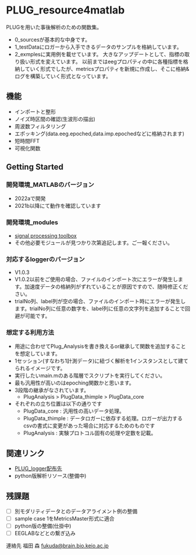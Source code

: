 # PLUG_resource4matlab
PLUGを用いた事後解析のための関数集。
- 0_sourcesが基本的な中身です。
- 1_testDataにロガーから入手できるデータのサンプルを格納しています。
- 2_exmplesに実用例を載せています。
大きなアップデートとして、指標の取り扱い形式を変えています。
以前まではeegプロパティの中に各種指標を格納していく形式でしたが、metricsプロパティを新規に作成し、そこに格納&ログを構築していく形式となっています。

## 機能
- インポートと整形
- ノイズ時区間の確認(生波形の描出)
- 周波数フィルタリング
- エポッキング(data.eeg.epoched,data.imp.epochedなどに格納されます)
- 短時間FFT
- 可視化関数
## Getting Started
### 開発環境_MATLABのバージョン
- 2022aで開発
- 2021b以降にて動作を確認しています
### 開発環境_modules
- [signal processing toolbox](https://jp.mathworks.com/products/signal.html)
- その他必要モジュールが見つかり次第追記します。ご一報ください。
### 対応するloggerのバージョン
- V1.0.3
- V1.0.2以前をご使用の場合、ファイルのインポート次にエラーが発生します。加速度データの格納列がずれていることが原因ですので、随時修正ください。
- trialNo列、label列が空の場合、ファイルのインポート時にエラーが発生します。trialNo列に任意の数字を、label列に任意の文字列を追加することで回避が可能です。
### 想定する利用方法
- 用途に合わせてPlug_Analysisを書き換えるor継承して関数を追加することを想定しています。
- 1セッション(すなわち1計測データ)に紐づく解析を1インスタンスとして建てられるイメージです。
- 実行したいmain.mのある階層でスクリプトを実行してください。
- 最も汎用性が高いのはepoching関数かと思います。
- 3段階の継承がなされています。
  - PlugAnalysis > PlugData_thimple > PlugData_core
- それぞれの立ち位置は以下の通りです
  - PlugData_core : 汎用性の高いデータ処理。
  - PlugData_thimple : データロガーに依存する処理。ロガーが出力するcsvの書式に変更があった場合に対応するためのものです
  - PlugAnalysis : 実験プロトコル固有の処理や定数を記載。



## 関連リンク
- [PLUG_logger配布先](https://drive.google.com/drive/folders/1Ubncn51XVxTQvzBBvWvCVQYMFGrulUmm)
- python版解析リソース(整備中)

## 残課題
- [ ] 別モダリティデータとのデータアライメント例の整備
- [ ] sample case 1をMetricsMaster形式に適合
- [ ] python版の整備(仕掛中)
- [ ] EEGLABなどとの繋ぎ込み

連絡先
福田 森
fukuda@brain.bio.keio.ac.jp

